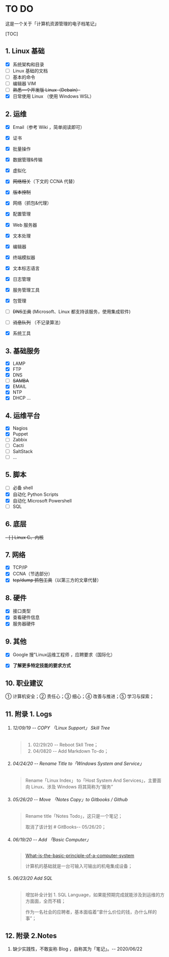 # TO DO

这是一个关于「计算机资源管理的电子档笔记」

[TOC]

## 1. Linux 基础

- [x] 系统架构和目录
- [ ] Linux 基础的文档
- [ ] 基本的命令
- [ ] 编辑器 VIM
- [ ] ~~熟悉一个开发版 Linux（Debain）~~
- [x] 日常使用 Linux （使用 Windows WSL）

## 2. 运维

- [x] Email（参考 Wiki ，简单阅读即可）

- [x] 证书
- [x] 批量操作
- [x] 数据管理&传输
- [x] 虚拟化
- [x] ~~网络相关~~（下文的 CCNA 代替）
- [x] ~~版本控制~~
- [x] 网络（抓包&代理）
- [x] 配置管理
- [x] Web 服务器
- [x] 文本处理
- [x] 编辑器
- [x] 终端模拟器
- [x] 文本标志语言
- [x] 日志管理
- [x] 服务管理工具
- [x] 包管理
- [ ] ~~DNS工具~~ (Microsoft、Linux 都支持该服务，使用集成软件)
- [ ] ~~消息队列~~ （不记录算法）
- [x] 系统工具


## 3. 基础服务

- [x] LAMP
- [x] FTP
- [x] DNS
- [ ] ~~SAMBA~~
- [x] EMAIL
- [x] NTP
- [x] DHCP
  ...

## 4. 运维平台

- [x] Nagios
- [x] Puppet
- [ ] Zabbix
- [ ] Cacti
- [ ] SaltStack
- [ ] ...

## 5. 脚本

- [ ] 必备 shell
- [x] 自动化 Python Scripts
- [x] 自动化 Microsoft Powershell
- [ ] SQL

## 6. 底层

~~- [ ] Linux C、内核~~

## 7. 网络

- [x] TCP/IP
- [x] CCNA（节选部分）
- [x] ~~tcp/dump 抓包工具~~（以第三方的文章代替）

## 8. 硬件

- [x] 接口类型
- [x] 查看硬件信息
- [x] 服务器硬件

## 9. 其他

- [x] Google 搜"Linux运维工程师 ，应聘要求（国际化）

- [x] **了解更多特定技能的要求方式**

## 10. 职业建议

① 计算机安全；② 责任心；③ 细心；④ 改善与推进；⑤ 学习与探索；

## 11. 附录 1. Logs

1. ###### 12/09/19  -- COPY 「Linux Support」 Skill Tree

   > 1. 02/29/20  -- Reboot Skll Tree；
   > 2. 04/0820  -- Add Markdown To-do；

2. ###### 04/24/20  -- Rename Title to「Windows System and Service」

   > Rename「Linux Index」 to「Host System And Services」，主要面向 Linux、涉及 Windows 将其简称为“服务”

3. ###### 05/26/20  -- Move 「Notes Copy」to Gitbooks / Github 

   > Rename title「Notes Todo」，这只是一个笔记；
   >
   > 取消了该计划 # GitBooks-- 05/26/20；

4. ###### 06/19/20 -- Add 「Basic Computer」

   > [What-is-the-basic-principle-of-a-computer-system](https://www.quora.com/What-is-the-basic-principle-of-a-computer-system)
   >
   > 计算机的基础就是一台可输入可输出的机电集成设备；
   
5. ###### 06/23/20 Add SQL

   > 增加补全计划 1. SQL Language，如果能预期完成就能涉及到运维的方方面面，全而不精；
   >
   > 作为一名社会的应聘者，基本面临着“拿什么价位的钱，办什么样的事”；

## 12. 附录 2.Notes

1. 缺少实践性，不敢妄称 Blog ，自称其为「笔记」。-- 2020/06/22

